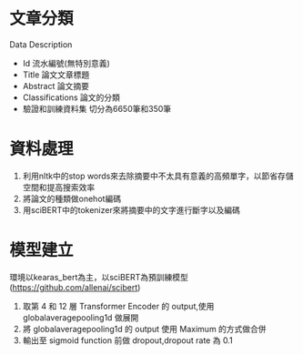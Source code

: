 # 文章分類
Data Description
* Id
    流水編號(無特別意義)
* Title
    論文文章標題
* Abstract
    論文摘要
* Classifications
    論文的分類
* 驗證和訓練資料集
  切分為6650筆和350筆
# 資料處理
  1. 利用nltk中的stop words來去除摘要中不太具有意義的高頻單字，以節省存儲空間和提高搜索效率
  2. 將論文的種類做onehot編碼
  3. 用sciBERT中的tokenizer來將摘要中的文字進行斷字以及編碼
# 模型建立
環境以kearas_bert為主，以sciBERT為預訓練模型(https://github.com/allenai/scibert)

1. 取第 4 和 12 層 Transformer Encoder 的 output,使用 globalaveragepooling1d 做展開
2. 將 globalaveragepooling1d 的 output 使用 Maximum 的方式做合併
3. 輸出至 sigmoid function 前做 dropout,dropout rate 為 0.1
